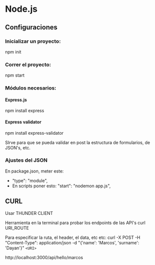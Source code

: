 # Node.js

## Configuraciones

### Inicializar un proyecto:

npm init

### Correr el proyecto:

npm start

### Módulos necesarios:

#### Express.js

npm install express

#### Express validator

npm install express-validator

SIrve para que se pueda validar en post la estructura de formularios, de JSON's, etc.

### Ajustes del JSON

En package.json, meter este:

- "type": "module",
- En scripts poner esto: "start": "nodemon app.js",

## CURL

Usar THUNDER CLIENT

Herramienta en la terminal para probar los endpoints de las API's
curl URI_ROUTE

Para especificar la ruta, el header, el data, etc etc:
curl -X POST -H "Content-Type": application/json -d "{'name': 'Marcos', 'surname': 'Dayan'}" `<URI>`

http://localhost:3000/api/hello/marcos
